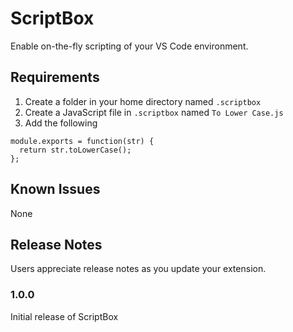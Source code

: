 # ScriptBox

Enable on-the-fly scripting of your VS Code environment.

## Requirements

1. Create a folder in your home directory named `.scriptbox`
2. Create a JavaScript file in `.scriptbox` named `To Lower Case.js`
3. Add the following

```
module.exports = function(str) {
  return str.toLowerCase();
};
```

## Known Issues

None

## Release Notes

Users appreciate release notes as you update your extension.

### 1.0.0

Initial release of ScriptBox
